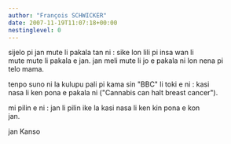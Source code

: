 ```yaml
---
author: "François SCHWICKER"
date: 2007-11-19T11:07:18+00:00
nestinglevel: 0
---
```

sijelo pi jan mute li pakala tan ni : sike lon lili pi insa wan li  
mute mute li pakala e jan. jan meli mute li jo e pakala ni lon nena pi  
telo mama.  
  
tenpo suno ni la kulupu pali pi kama sin "BBC" li toki e ni : kasi  
nasa li ken pona e pakala ni ("Cannabis can halt breast cancer").  
  
mi pilin e ni : jan li pilin ike la kasi nasa li ken kin pona e kon  
jan.  
  
  
jan Kanso